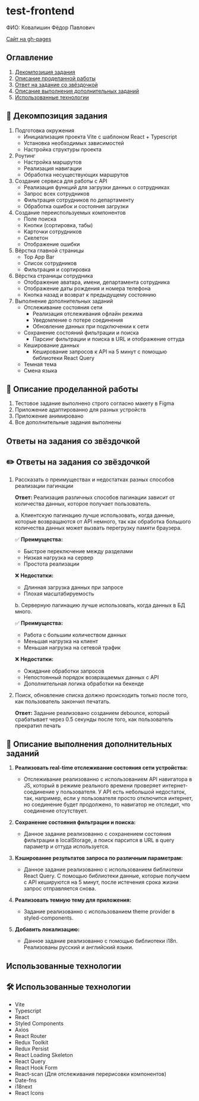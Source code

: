 # test-frontend

ФИО: Ковалишин Фёдор Павлович

<a href="https://kuror0lucifer.github.io/test-frontend/#/">Сайт на gh-pages</a>

## Оглавление

1. [Декомпозиция задания](#декомпозиция)
2. [Описание проделанной работы](#описание-работы)
3. [Ответ на задание со звёздочкой](#ответы-звёздочка)
4. [Описание выполнения дополнительных заданий](#описание-дополнительных)
5. [Использованные технологии](#технологии)

## <a id="декомпозиция">:jigsaw: Декомпозиция задания</a>

1. Подготовка окружения
   - Инициализация проекта Vite с шаблоном React + Typescript
   - Установка необходимых зависимостей
   - Настройка структуры проекта
2. Роутинг
   - Настройка маршрутов
   - Реализация навигации
   - Обработка несуществующих маршрутов
3. Создание сервиса для работы с API
   - Реализация функций для загрузки данных о сотрудниках
   - Запрос всех сотрудников
   - Фильтрация сотрудников по департаменту
   - Обработка ошибок и состояния загрузки
4. Создание переиспользуемых компонентов
   - Поле поиска
   - Кнопки (сортировка, табы)
   - Карточки сотрудников
   - Скелетон
   - Отображение ошибки
5. Вёрстка главной страницы
   - Top App Bar
   - Список сотрудников
   - Фильтрация и сортировка
6. Вёрстка страницы сотрудника
   - Отображение аватара, имени, департамента сотрудника
   - Отображение даты рождения и номера телефона
   - Кнопка назад и возврат к предыдущему состоянию
7. Выполнение дополнительных заданий
   - Отслеживание состояния сети
     - Реализация отслеживания офлайн режима
     - Уведомление о потере соединения
     - Обновление данных при подключении к сети
   - Сохранение состояний фильтрации и поиска
     - Парсинг фильтрации и поиска в URL и отображение оттуда
   - Кеширование данных
     - Кеширование запросов к API на 5 минут с помощью библиотеки React Query
   - Темная тема
   - Смена языка

## <a id="описание-работы">:memo: Описание проделанной работы</a>

1. Тестовое задание выполнено строго согласно макету в Figma
2. Приложение адаптированно для разных устройств
3. Приложение анимировано
4. Все дополнительные задания выполнены

## Ответы на задания со звёздочкой

## <a id="ответы-звёздочка">:pencil2: Ответы на задания со звёздочкой</a>

1. Рассказать о преимуществах и недостатках разных способов реализации пагинации

   **Ответ:** Реализация различных способов пагинации зависит от количества данных, которое получает пользователь.

   a. Клиентскую пагинацию лучше использовать, когда данные, которые возвращаются от API немного, так как обработка большого количества данных может вызвать перегрузку памяти браузера.

   :white_check_mark: **Преимущества:**

   - Быстрое переключение между разделами
   - Низкая нагрузка на сервер
   - Простота реализации

   :x: **Недостатки:**

   - Длинная загрузка данных при запросе
   - Плохая масштабируемость

   b. Серверную пагинацию лучше использовать, когда данных в БД много.

   :white_check_mark: **Преимущества:**

   - Работа с большим количеством данных
   - Меньшая нагрузка на клиент
   - Меньшая нагрузка на сетевой трафик

   :x: **Недостатки:**

   - Ожидание обработки запросов
   - Непостоянный порядок возвращаемых данных с API
   - Дополнительная логика обработки на бекенде

2. Поиск, обновление списка должно происходить только после того, как пользователь закончил печатать.

   **Ответ:** Задание реализовано созданием debounce, который срабатывает через 0.5 секунды после того, как пользователь прекратил печать

## <a id="описание-дополнительных">:book: Описание выполнения дополнительных заданий</a>

1. **Реализовать real-time отслеживание состояния сети устройства:**

   - Отслеживание реализованно с использованием API навигатора в JS, который в режиме реального времени проверяет интернет-соединение у пользователя. У API есть небольшой недостаток, так, например, если у пользователя просто отключится интернет, но соединение будет продолжено, то навигатор не отследит, что соединение отсутствует.

2. **Сохранение состояния фильтрации и поиска:**

   - Данное задание реализованно с сохранением состояния фильтрации в localStorage, а поиск парсится в URL в query параметр и оттуда используется.

3. **Кэширование результатов запроса по различным параметрам:**

   - Данное задание реализованно с использованием библиотеки React Query. С помощью библиотеки данные, которые получаем с API кешируются на 5 минут, после истечения срока жизни запрос отправляется снова.

4. **Реализовать темную тему для приложения:**

   - Задание реализованно с использованием theme provider в styled-components.

5. **Добавить локализацию:**
   - Данное задание реализованно с помощью библиотеки i18n. Реализованы русский и английский языки.

## Использованные технологии

## <a id="технологии">:hammer_and_wrench: Использованные технологии</a>

- Vite
- Typescript
- React
- Styled Components
- Axios
- React Router
- Redux Toolkit
- Redux Persist
- React Loading Skeleton
- React Query
- React Hook Form
- React-scan (Для отслеживания перерисовки компонентов)
- Date-fns
- i18next
- React Icons
